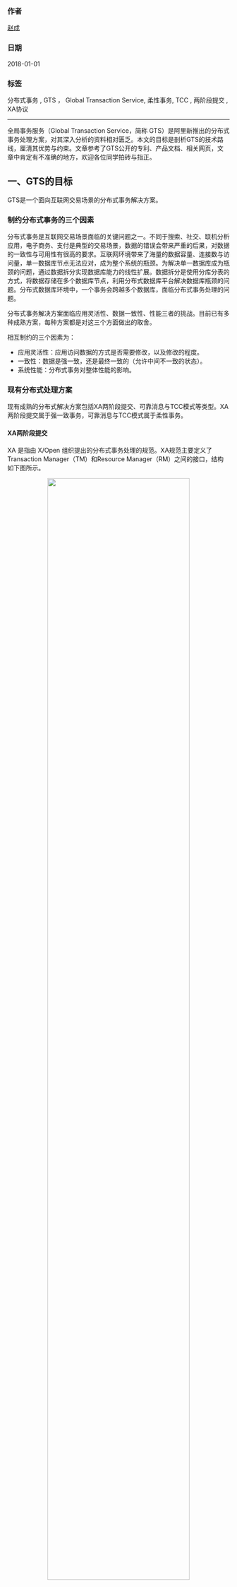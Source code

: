 ### 作者
[赵成](https://github.com/ChengXiaoZ)

### 日期               
2018-01-01

### 标签              
分布式事务 , GTS ， Global Transaction Service, 柔性事务, TCC , 两阶段提交 , XA协议

----

全局事务服务（Global Transaction Service，简称 GTS）是阿里新推出的分布式事务处理方案，对其深入分析的资料相对匮乏。本文的目标是剖析GTS的技术路线，厘清其优势与约束。文章参考了GTS公开的专利、产品文档、相关网页，文章中肯定有不准确的地方，欢迎各位同学拍砖与指正。

## 一、GTS的目标
GTS是一个面向互联网交易场景的分布式事务解决方案。

### 制约分布式事务的三个因素
分布式事务是互联网交易场景面临的关键问题之一。不同于搜索、社交、联机分析应用，电子商务、支付是典型的交易场景，数据的错误会带来严重的后果，对数据的一致性与可用性有很高的要求。互联网环境带来了海量的数据容量、连接数与访问量，单一数据库节点无法应对，成为整个系统的瓶颈。为解决单一数据库成为瓶颈的问题，通过数据拆分实现数据库能力的线性扩展。数据拆分是使用分库分表的方式，将数据存储在多个数据库节点，利用分布式数据库平台解决数据库瓶颈的问题。分布式数据库环境中，一个事务会跨越多个数据库，面临分布式事务处理的问题。

分布式事务解决方案面临应用灵活性、数据一致性、性能三者的挑战。目前已有多种成熟方案，每种方案都是对这三个方面做出的取舍。

相互制约的三个因素为：

* 应用灵活性：应用访问数据的方式是否需要修改，以及修改的程度。
* 一致性：数据是强一致，还是最终一致的（允许中间不一致的状态）。
* 系统性能：分布式事务对整体性能的影响。

### 现有分布式处理方案
现有成熟的分布式解决方案包括XA两阶段提交、可靠消息与TCC模式等类型。XA两阶段提交属于强一致事务，可靠消息与TCC模式属于柔性事务。

#### XA两阶段提交
XA 是指由 X/Open 组织提出的分布式事务处理的规范。XA规范主要定义了Transaction Manager（TM）和Resource Manager（RM）之间的接口，结构如下图所示。


<div align=center><img width="80%" height="80%" src="https://raw.githubusercontent.com/ChengXiaoZ/docs/master/media/2018-01-01-XA.png"/></div>

XA协议的流程可大致分为三个步骤：
* 步骤1：APP向TM创建全局事务，TM向APP返回全局事务号。
* 步骤2：APP使用全局事务号，访问RM的资源（当RM为数据库时，资源访问就是SQL操作）。当RM第一次收到访问时，使用该全局事务号向TM注册，TM返回事务分支事务号。
* 步骤3：APP向TM发出全局事务提交请求，TM与参与事务的RM通信，进行提交处理，全部完成后，向APP返回结果。

TM与RM之间的提交处理，采用两阶段提交协议。TM在第一阶段对所有的参与事务的RM请求“预备”操作，达成关于分布式事务一致性的共识。事务参与者必须完成所有的约束检查，并且确保后续提交或放弃时所需要的数据已持久化。在第二阶段，根据之前达到的提交或放弃的共识，请求所有参事务的RM完成相应的操作。

提交事务的过程中需要在多个资源节点之间进行协调，而各节点对锁资源的释放必须等到事务最终提交时，所以两阶段提交在执行同样的事务时会比一阶段提交消耗更多的时间。当事务并发量达到一定数量时，就会出现大量事务积压甚至出现死锁，系统性能和处理吞吐量就会严重下滑。


#### 可靠消息
可靠消息的一种可能实现的结构如下图。

<div align=center><img width="50%" height="50%" src="https://raw.githubusercontent.com/ChengXiaoZ/docs/master/media/2018-01-01-MSG-DT.png"/></div>

说明：
* 业务处理服务在业务事务提交前，向实时消息服务请求发送消息，实时消息服务只记录消息数据，而不真正发送。
* 业务处理服务在业务事务提交后，向实时消息服务确认发送。只有在得到确认发送指令后，实时消息服务才真正发送消息。
* 业务处理服务在业务事务回滚后，向实时消息服务取消发送。
* 消息状态确认系统定期找到未确认发送或回滚发送的消息，向业务处理服务询问消息状态，业务处理服务根据消息ID或消息内容确定该消息是否有效。

通过消息进行事务异步的方式，可以保证业务数据操作和消息的发送同时执行成功或失败，保持了事务的最终一致性。

采用可靠消息的方式，在两个事务间实现分布式事务时，可以很好地满足事务最终一致性以及事务的回滚，但如果一个事务上下文中超过两个事务操作后，需要开发人员实现整个事务流程的操作日志的记录、每个事务分支的回滚以及整个流程的准确调度。

#### TCC模式
TCC模式为全局事务执行提供了一个框架，开发人员只需要实现每个事务分支的回滚，不需要记录整个事务流程的操作日志。TCC模式结构如下图。

<div align=center><img width="80%" height="80%" src="https://raw.githubusercontent.com/ChengXiaoZ/docs/master/media/2018-01-01-TCC.jpeg"/></div>

说明：
* 一个完整的业务活动由一个主业务服务与若干从业务服务组成。
* 主业务服务负责发起并完成整个业务活动。
* 从业务服务提供TCC型业务操作。
* 业务活动管理器控制业务活动的一致性，它登记业务活动中的操作，并在业务活动提交时确认所有的TCC型操作的confirm操作，在业务活动取消时调用所有TCC型操作的cancel操作。

TCC业务包括两个阶段完成：
* 第一阶段：主业务服务分别调用所有从业务的 try 操作，并在活动管理器中登记所有从业务服务。当所有从业务服务的 try 操作都调用成功或者某个从业务服务的 try 操作失败，进入第二阶段。
* 第二阶段：活动管理器根据第一阶段的执行结果来执行 confirm 或 cancel 操作。
如果第一阶段所有 try 操作都成功，则活动管理器调用所有从业务活动的 confirm操作。否则调用所有从业务服务的 cancel 操作。

#### 小结
可靠消息与TCC模式通过避免XA两阶段提交对数据资源的长期锁定提升了性能，通过在数据库外部实现事务机制达到了最终一致性，但牺牲了应用灵活性，需要开发人员实现事务检查与回滚的细节，面临着花费大量精力保证应用正确性的问题。

GTS目标是在性能开销可接受的情况下，由GTS统一处理全局事务的故障恢复与并发控制，对应用开发屏蔽事务处理的细节，从而提升应用的灵活性与数据的一致性。

## 二、GTS的技术路线

GTS采用基于XA架构优化的技术路线，在保留XA架构灵活性的优点下，通过将XA提交中的第一阶段与第二阶段解耦，将提交过程转换为第一阶段本地事务提交+第二阶段异步清理的方式，从而提供提升系统性能，同时通过在GTS内部维护应用级别的日志与锁信息，实现了全局事务的回滚与并发控制。

GTS方案认为XA性能低效的根本原因是采用了阻塞协议。在分布式事务提交的第一阶段等待最慢的一个事务分支完成，即使在不存在锁冲突的情况下，各事务分支的数据库连接依然会被挂起所占用的资源都不能够释放，以防止全局事务提交前释放资源所造成的数据不一致。对于业务流量极高的大规模互联网企业，难以接受 XA 两阶段提交协议所带来的巨大性能开销。

GTS架构包含的组件与XA完全相同，示意架构如下图。

<div align=center><img width="80%" height="80%" src="https://raw.githubusercontent.com/ChengXiaoZ/docs/master/media/2018-01-01-GTS-CONCEPTS-ARCH.png"/></div>

GTS全局事务处理流程与XA一致，也包括全局事务注册、数据访问与全局事务提交三个步骤，但在第二步与第三步的内部处理上与XA不同：
* 第二步数据访问中，各事务分支完成数据操作的同时，会将全局事务信息（锁与日志信息）存储在当前数据库的表中。
* 第三步全局事务提交中，采用一阶段本地事务提交+二阶段异步清理的方式。首先对各数据库做本地事务的提交，并释放数据库连接等系统资源，然后，向TM发出全局事务提交请求，TM收到请求后，立即返回成功，TM后续实际工作是对各个数据库使用全局事务标识符进行全局事务信息的清理。

GTS与XA在全局事务的故障恢复处理与并发控制采用了不同的实现机制：
* XA两阶段协议是基于数据库内核的日志与锁信息实现全局事务的回滚与并发控制。由于GTS一阶段本地事务提交中，会直接提交本地事务并释放连接，此时数据库内核的日志与锁表对全局事务不再有效。在第二步中，GTS会将日志和锁信息存储在表中，当事务本地提交后，日志和锁信息被持久化保存，用于实现全局事务的并发控制与故障恢复。
* GTS的故障恢复只有UNDO操作没有REDO操作，日志表中存储了UNDO需要的信息，包括行记录标识、全局事务号、镜像查询语句、操作的前像与操作的后像。当发生故障时，对于已经本地提交的数据库，从UNDO表中找到修改的记录，记录的操作前像和操作后像，使用镜像查询语句从数据库中读取该记录的当前值。如果当前值与记录操作后像相同，则直接使用操作前像进行恢复，否则报警，进行人工处理。
* GTS的全局锁表中存储了记录的加锁信息。封锁的粒度是行（记录），锁的类型包括共享锁和互斥锁，对于同一个记录，加锁的规则是共享锁与共享锁不冲突，共享锁与互斥锁冲突、互斥锁与互斥锁冲突。对插入(INSERT)、修改(UPDATE)、删除(DELETE)、更新模式的锁定查询(SELECT… FOR UPDATE) 操作加互斥锁。对于共享模式的锁定查询 (SELECT…LOCK IN SHARE MODE) 操作加共享锁。若没有锁冲突，在GTS锁表中，增加一行记录，表示加锁成功。
* GTS的默认隔离级别为读未提交（脏数据），使用SELECT… FOR UPDATE和SELECT…LOCK IN SHARE MODE，可使查询隔离级别提升至读已提交。


## 三、GTS的架构与处理流程

### 架构
下图描述了GTS一种可能的实现架构。

<div align=center><img width="80%" height="80%" src="https://raw.githubusercontent.com/ChengXiaoZ/docs/master/media/2018-01-01-GTS-IMP-ARCH.png"/></div>

与XA架构相同，GTS架构由应用、事务管理器、资源管理器三个部分组成。资源管理器由事务分支处理模块、镜像查询构造模块、并发控制模块、恢复控制模块，以及存储在数据库中的GTS事务信息（GTS锁表与GTS日志表）等组成。

* 事务分支处理模块：是资源管理器的外部接口，并完成内部各模块的调用。
* 镜像查询构造模块：从Insert、Update、Delete语句，生成该操作对应记录集的镜像查询语句。例如table_name表包含两个字段column1和column2，column1为主键，则镜像查询语句为select column1, column2 from table_name where column1=v1。
* 并发控制模块：基于GTS事务锁表，维护读写并发控制。锁表定义如下：

字段名|字段类型|字段描述|
---|---|---
ID|整数|自增主键
TABLE_NAME|字符串|表名
KEY_VALUE|整数|数据行ID
XID|字符串|全局事务标识
XLOCK|整数|互斥锁标记
SLOCK|整数|共享锁标记
BRANCH_ID|整数|事务分支标识

* 恢复控制模块：基于GTS日志表，进行故障恢复。 日志表定义如下：

字段名|字段类型|字段描述|
---|---|---
ID|整数|自增主键
GMT_CREATE|时间|创建时间
GMT_MODIFIED|datetime|修改时间
XID|整数|全局事务ID
BRANCH_ID|整数|分支事务ID
ROLLBACK_INFO|longblob|查询语句、前像与后像
STATUS|整数|状态
SERVER|字符串|分支所在DB IP

### 主要流程序列图
分别描述了insert/delete/update操作、读已提交操作、提交操作和回滚操作等四个操作的序列图（一种可能的实现方式）。

#### insert/delete/update操作流程序列图
<div align=center><img width="80%" height="80%" src="https://raw.githubusercontent.com/ChengXiaoZ/docs/master/media/2018-01-01-SEQ-INSERT-DEL-UPDATE.png"/></div>

#### 读已提交操作流程序列图

<div align=center><img width="80%" height="80%" src="https://raw.githubusercontent.com/ChengXiaoZ/docs/master/media/2018-01-01-SEQ-READ-COMMIT.png"/></div>

#### 提交操作流程序列图

<div align=center><img width="80%" height="80%" src="https://raw.githubusercontent.com/ChengXiaoZ/docs/master/media/2018-01-01-SEQ-COMMIT.png"/></div>

#### 回滚操作流程序列图

<div align=center><img width="80%" height="80%" src="https://raw.githubusercontent.com/ChengXiaoZ/docs/master/media/2018-01-01-SEQ-ROLLBACK.png"/></div>

### 阿里官方案例

GTS产品网站给出了一个交易类事务中最典型的[转账案例](https://yq.aliyun.com/articles/211919?spm=5176.100239.blogcont213637.15.OaOzwC)

* A和B两个用户的数据分别位于一个DRDS实例的两个不同分库中，用50个进程并发进行 A转账给3，每个进程转账10次，每次转账金额在1到10之间随机生成，转账过程中模拟了3%的网络异常，使用GTS事务保证了A和B钱的总数不变。

* 从代码上可看出，只需增加一条开启GTS的sql语句，就将单机事务应用提升至分布式事务，体现出很好的应用灵活性。测试中转账事务执行500次，成功490次，失败10次。转账结束10秒后，查询账户金额总数正确。

2017云栖大会 GTS产品介绍中，给出了使用GTS与不使用事务（1PC）[测试对比](https://yq.aliyun.com/articles/106067)。下图，GTS比1PC的性能损耗在10%，远远小于2PC方式，表现出优异的性能。
<div align=center><img width="50%" height="50%" src="https://raw.githubusercontent.com/ChengXiaoZ/docs/master/media/2018-01-01-PERF-COMP.png"/></div>


## 四、GTS的优势与约束

与基于消息队列与TCC补偿模式的分布式事务相比，在性能满足的情况下，GTS更好的应用灵活性与数据一致性：
* 灵活性：数据库应用基本实现零修改，同时，基于XA模型，可方便的支持消息队列数据库等多种RM。
* 数据一致性：GTS 的缺省事务隔离级别为读未提交，该模式下可以达到分布式事务的最大性能，但可能会读到脏数据。对于一致性要求高的应用，在性能允许的情况下，可以采用已提交读语句（for update、lock in share mode）将隔离级别提升至读已提交。

根据GTS实现机制的特点，其应用场景上有以下约束：加锁操作记录数量不能太大，操作冲突不能太多，加锁时间不能太长。违法以上约束时，GTS内部会占用过多资源、锁冲突和回滚增加，导致性能的下降。电商、物流、金融、零售行业中的核心交易场景有着高并发，高性能，单次操作数据集小，事务响应时间敏感的特点，GTS类方案在此类场景中有着广泛和良好的应用前景。


## 五、参考

### 书
    
* 《企业IT架构转型之道》第六章

#### 专利

* CN201510111872-一种分布式事务处理方法及系统
* CN201510111986-一种分布式事务处理方法及系统

#### 网页
* [破解世界性技术难题！ GTS让分布式事务简单高效](https://yq.aliyun.com/articles/106067)
* [分布式事务云市场分析](https://yq.aliyun.com/articles/75300?spm=5176.8091938.0.0.MFhEwx)
* [分布式事务中间件GTS（TXC）](https://yq.aliyun.com/articles/66096?spm=5176.100239.blogcont106067.27.OWar8Z) 
* [GTS for DRDS分布式事务的实现理解](https://yq.aliyun.com/articles/213637?utm_source=tuicool&utm_medium=referral) 
* [GTS全局事务测试－单DRDS跨库事务](https://yq.aliyun.com/articles/211919?spm=5176.100239.blogcont213637.15.OaOzwC) 

----

版权声明：自由转载-非商用-非衍生-保持署名[（创意共享3.0许可证）](https://creativecommons.org/licenses/by-nc-nd/3.0/deed.zh)

<a rel="nofollow" href="http://info.flagcounter.com/h9V1"  ><img src="http://s03.flagcounter.com/count/h9V1/bg_FFFFFF/txt_000000/border_CCCCCC/columns_2/maxflags_12/viewers_0/labels_0/pageviews_0/flags_0/"  alt="Flag Counter"  border="0"  ></a>
